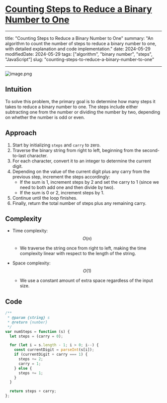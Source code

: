 # [Counting Steps to Reduce a Binary Number to One](https://leetcode.com/problems/number-of-steps-to-reduce-a-number-in-binary-representation-to-one/description/)

---

title: "Counting Steps to Reduce a Binary Number to One"
summary: "An algorithm to count the number of steps to reduce a binary number to one, with detailed explanation and code implementation."
date: 2024-05-29
modifiedDate: 2024-05-29
tags: ["algorithm", "binary number", "steps", "JavaScript"]
slug: "counting-steps-to-reduce-a-binary-number-to-one"

---

![image.png](https://assets.leetcode.com/users/images/dca88ab8-14d2-4534-828a-4ef1255465f5_1716999197.5114245.png)

## Intuition

To solve this problem, the primary goal is to determine how many steps it takes to reduce a binary number to one. The steps include either subtracting one from the number or dividing the number by two, depending on whether the number is odd or even.

## Approach

1. Start by initializing `steps` and `carry` to zero.
2. Traverse the binary string from right to left, beginning from the second-to-last character.
3. For each character, convert it to an integer to determine the current digit.
4. Depending on the value of the current digit plus any carry from the previous step, increment the steps accordingly:
   - If the sum is 1, increment steps by 2 and set the carry to 1 (since we need to both add one and then divide by two).
   - If the sum is 0 or 2, increment steps by 1.
5. Continue until the loop finishes.
6. Finally, return the total number of steps plus any remaining carry.

## Complexity

- Time complexity: $$O(n)$$

  - We traverse the string once from right to left, making the time complexity linear with respect to the length of the string.

- Space complexity: $$O(1)$$
  - We use a constant amount of extra space regardless of the input size.

## Code

```javascript
/**
 * @param {string} s
 * @return {number}
 */
var numSteps = function (s) {
  let steps = (carry = 0);

  for (let i = s.length - 1; i > 0; i--) {
    const currentDigit = parseInt(s[i]);
    if (currentDigit + carry === 1) {
      steps += 2;
      carry = 1;
    } else {
      steps += 1;
    }
  }

  return steps + carry;
};
```
